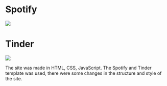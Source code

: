 <h1>Spotify</h1>

<img src="https://www.imagemhost.com.br/images/2021/08/09/spotify.png" />

<h1>Tinder </h1>

<img src="https://www.imagemhost.com.br/images/2021/08/09/tinder.png" />

The site was made in HTML, CSS, JavaScript. The Spotify and Tinder template was used, there were some changes in the structure and style of the site.
